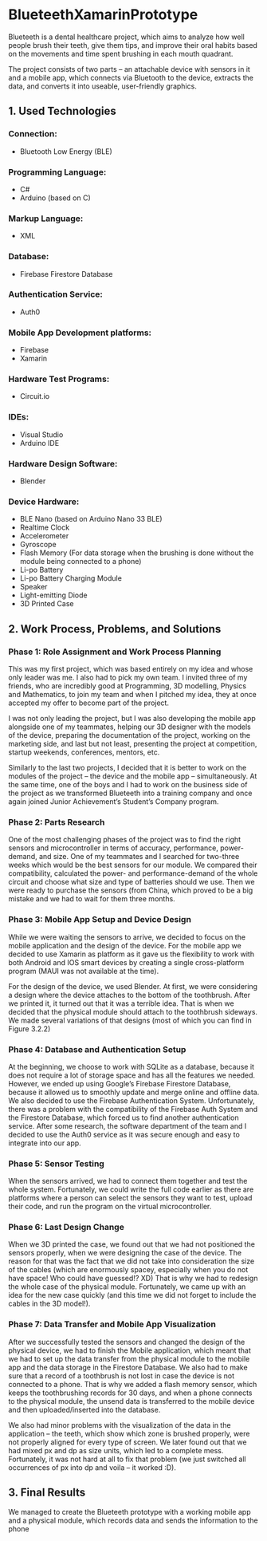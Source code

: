 # BlueteethXamarinPrototype
Blueteeth is a dental healthcare project, which aims to analyze how well people brush
their teeth, give them tips, and improve their oral habits based on the movements and time spent brushing in each mouth quadrant.

The project consists of two parts – an attachable device with sensors in it and a mobile 
app, which connects via Bluetooth to the device, extracts the data, and converts it into 
useable, user-friendly graphics.

## 1. Used Technologies
### Connection:
- Bluetooth Low Energy (BLE)
### Programming Language:
- C#
- Arduino (based on C)
### Markup Language:
- XML
### Database:
- Firebase Firestore Database
### Authentication Service:
- Auth0
### Mobile App Development platforms:
- Firebase
- Xamarin
### Hardware Test Programs:
- Circuit.io
### IDEs:
- Visual Studio
- Arduino IDE
### Hardware Design Software:
- Blender
### Device Hardware:
- BLE Nano (based on Arduino Nano 33 BLE)
- Realtime Clock
- Accelerometer
- Gyroscope
- Flash Memory (For data storage when the brushing is done without the module being connected to a phone)
- Li-po Battery
- Li-po Battery Charging Module
- Speaker
- Light-emitting Diode
- 3D Printed Case
## 2. Work Process, Problems, and Solutions

### Phase 1: Role Assignment and Work Process Planning 
This was my first project, which was based entirely on my idea and whose only leader was me. I 
also had to pick my own team. I invited three of my friends, who are incredibly good at 
Programming, 3D modelling, Physics and Mathematics, to join my team and when I pitched my 
idea, they at once accepted my offer to become part of the project.

I was not only leading the project, but I was also developing the mobile app alongside one of my 
teammates, helping our 3D designer with the models of the device, preparing the documentation 
of the project, working on the marketing side, and last but not least, presenting the project at 
competition, startup weekends, conferences, mentors, etc.

Similarly to the last two projects, I decided that it is better to work on the modules of the project –
the device and the mobile app – simultaneously.
At the same time, one of the boys and I had to work on the business side of the project as we
transformed Blueteeth into a training company and once again joined Junior Achievement’s 
Student’s Company program. 
 
### Phase 2: Parts Research 
One of the most challenging phases of the project was to find the right sensors and 
microcontroller in terms of accuracy, performance, power-demand, and size. One of my 
teammates and I searched for two-three weeks which would be the best sensors for our module. 
We compared their compatibility, calculated the power- and performance-demand of the whole 
circuit and choose what size and type of batteries should we use. Then we were ready to purchase 
the sensors (from China, which proved to be a big mistake and we had to wait for them three 
months.

### Phase 3: Mobile App Setup and Device Design 
While we were waiting the sensors to arrive, we decided to focus on the mobile application and 
the design of the device.
For the mobile app we decided to use Xamarin as platform as it gave us the flexibility to work with 
both Android and IOS smart devices by creating a single cross-platform program (MAUI was not 
available at the time).

For the design of the device, we used Blender. At first, we were considering a design where the 
device attaches to the bottom of the toothbrush. After we printed it, it turned out that it was a 
terrible idea. That is when we decided that the physical module should attach to the toothbrush 
sideways. We made several variations of that designs (most of which you can find in Figure 3.2.2)

### Phase 4: Database and Authentication Setup 
At the beginning, we choose to work with SQLite as a database, because it does not require a lot 
of storage space and has all the features we needed. However, we ended up using Google’s 
Firebase Firestore Database, because it allowed us to smoothly update and merge online and 
offline data. We also decided to use the Firebase Authentication System. Unfortunately, there was 
a problem with the compatibility of the Firebase Auth System and the Firestore Database, which 
forced us to find another authentication service. After some research, the software department of 
the team and I decided to use the Auth0 service as it was secure enough and easy to integrate 
into our app.

### Phase 5: Sensor Testing 
When the sensors arrived, we had to connect them together and test the whole system. 
Fortunately, we could write the full code earlier as there are platforms where a person can select 
the sensors they want to test, upload their code, and run the program on the virtual 
microcontroller.

### Phase 6: Last Design Change 
When we 3D printed the case, we found out that we had not positioned the sensors properly, when 
we were designing the case of the device. The reason for that was the fact that we did not take 
into consideration the size of the cables (which are enormously spacey, especially when you do not
have space! Who could have guessed!? XD)
That is why we had to redesign the whole case of the physical module. Fortunately, we came up 
with an idea for the new case quickly (and this time we did not forget to include the cables in the 
3D model!).

### Phase 7: Data Transfer and Mobile App Visualization 
After we successfully tested the sensors and changed the design of the physical device, we had to 
finish the Mobile application, which meant that we had to set up the data transfer from the 
physical module to the mobile app and the data storage in the Firestore Database.
We also had to make sure that a record of a toothbrush is not lost in case the device is not 
connected to a phone. That is why we added a flash memory sensor, which keeps the
toothbrushing records for 30 days, and when a phone connects to the physical module, the 
unsend data is transferred to the mobile device and then uploaded/inserted into the database.

We also had minor problems with the visualization of the data in the application – the teeth, which 
show which zone is brushed properly, were not properly aligned for every type of screen. We later 
found out that we had mixed px and dp as size units, which led to a complete mess. Fortunately, 
it was not hard at all to fix that problem (we just switched all occurrences of px into dp and voila –
it worked :D).

## 3. Final Results
We managed to create the Blueteeth prototype with a working mobile app and a physical module, 
which records data and sends the information to the phone
